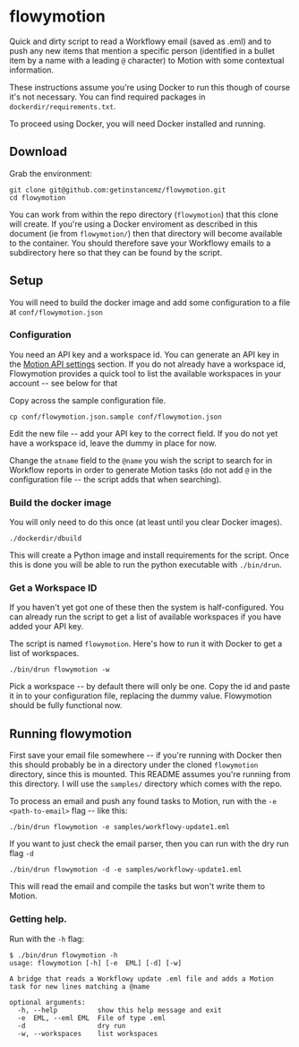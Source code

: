 # flowymotion

Quick and dirty script to read a Workflowy email (saved as .eml) and to push any new items that mention a specific person (identified in a bullet item by a name with a leading `@` character) to Motion with some contextual information.

These instructions assume you're using Docker to run this though of course it's not necessary. You can find required packages in `dockerdir/requirements.txt`.

To proceed using Docker, you will need Docker installed and running.

## Download
Grab the environment:

```
git clone git@github.com:getinstancemz/flowymotion.git
cd flowymotion
```

You can work from within the repo directory (`flowymotion`) that this clone will create. If you're using a Docker enviroment as described in this document (ie from `flowymotion/`) then that directory will become available to the container. You should therefore save your Workflowy emails to a subdirectory here so that they can be found by the script.



## Setup
You will need to build the docker image and add some configuration to a file at `conf/flowymotion.json`

### Configuration
You need an API key and a workspace id. You can generate an API key in the [Motion API settings](https://app.usemotion.com/web/settings/api) section. If you do not already have a workspace id, Flowymotion provides a quick tool to list the available workspaces in your account -- see below for that

Copy across the sample configuration file.

```
cp conf/flowymotion.json.sample conf/flowymotion.json
```

Edit the new file -- add your API key to the correct field. If you do not yet have a workspace id, leave the dummy in place for now.

Change the `atname` field to the `@name` you wish the script to search for in Workflow reports in order to generate Motion tasks (do not add `@` in the configuration file -- the script adds that when searching).

### Build the docker image

You will only need to do this once (at least until you clear Docker images).

```
./dockerdir/dbuild
```

This will create a Python image and install requirements for the script. Once this is done you will be able to run the python executable with `./bin/drun`.

### Get a Workspace ID
If you haven't yet got one of these then the system is half-configured. You can already run the script to get a list of available workspaces if you have added your API key.

The script is named `flowymotion`. Here's how to run it with Docker to get a list of workspaces.

```
./bin/drun flowymotion -w
```

Pick a workspace -- by default there will only be one. Copy the id and paste it in to your configuration file, replacing the dummy value. Flowymotion should be fully functional now.

## Running flowymotion
First save your email file somewhere -- if you're running with Docker then this should probably be in a directory under the cloned `flowymotion` directory, since this is mounted. This README assumes you're running from this directory. I will use the `samples/` directory which comes with the repo.

To process an email and push any found tasks to Motion, run with the `-e <path-to-email>` flag -- like this:

```
./bin/drun flowymotion -e samples/workflowy-update1.eml
```

If you want to just check the email parser, then you can run with the dry run flag `-d`


```
./bin/drun flowymotion -d -e samples/workflowy-update1.eml
```

This will read the email and compile the tasks but won't write them to Motion.

### Getting help.
Run with the `-h` flag:

```
$ ./bin/drun flowymotion -h
usage: flowymotion [-h] [-e  EML] [-d] [-w]

A bridge that reads a Workflowy update .eml file and adds a Motion task for new lines matching a @name

optional arguments:
  -h, --help          show this help message and exit
  -e  EML, --eml EML  File of type .eml
  -d                  dry run
  -w, --workspaces    list workspaces
```


